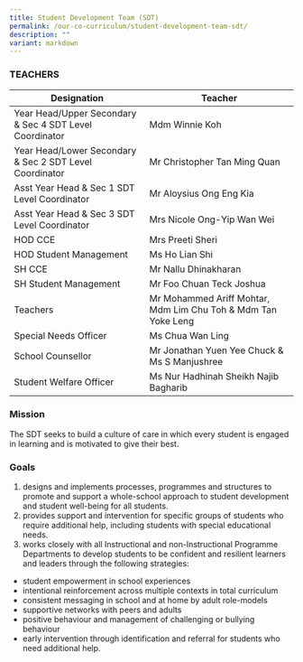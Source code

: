 ```yaml
---
title: Student Development Team (SDT)
permalink: /our-co-curriculum/student-development-team-sdt/
description: ""
variant: markdown
---
```

### TEACHERS

| Designation | Teacher |
|---|---|
| Year Head/Upper Secondary & Sec 4 SDT Level Coordinator | Mdm Winnie Koh |
| Year Head/Lower Secondary & Sec 2 SDT Level Coordinator | Mr Christopher Tan Ming Quan |
| Asst Year Head & Sec 1 SDT Level Coordinator | Mr Aloysius Ong Eng Kia |
| Asst Year Head & Sec 3 SDT Level Coordinator | Mrs Nicole Ong-Yip Wan Wei |
| HOD CCE | Mrs Preeti Sheri |
| HOD Student Management | Ms Ho Lian Shi |
| SH CCE | Mr Nallu Dhinakharan |
| SH Student Management | Mr Foo Chuan Teck Joshua |
| Teachers | Mr Mohammed Ariff Mohtar,  Mdm Lim Chu Toh & Mdm Tan Yoke Leng                                                         |
| Special Needs Officer | Ms Chua Wan Ling |
| School Counsellor | Mr Jonathan Yuen Yee Chuck & Ms S Manjushree |
| Student Welfare Officer | Ms Nur Hadhinah Sheikh Najib Bagharib |

### Mission
The SDT seeks to build a culture of care in which every student is engaged in learning and is motivated to give their best.

### Goals
1.  designs and implements processes, programmes and structures to promote and support a whole-school approach to student development and student well-being for all students.
2.  provides support and intervention for specific groups of students who require additional help, including students with special educational needs.
3.  works closely with all Instructional and non-Instructional Programme Departments to develop students to be confident and resilient learners and leaders through the following strategies:

*   student empowerment in school experiences
*   intentional reinforcement across multiple contexts in total curriculum
*   consistent messaging in school and at home by adult role-models
*   supportive networks with peers and adults
*   positive behaviour and management of challenging or bullying behaviour
*   early intervention through identification and referral for students who need additional help.